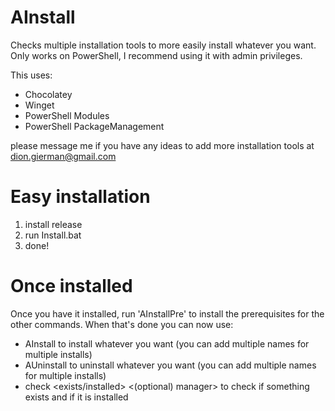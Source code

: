 # AInstall
Checks multiple installation tools to more easily install whatever you want. 
Only works on PowerShell, I recommend using it with admin privileges.

This uses:
- Chocolatey
- Winget
- PowerShell Modules
- PowerShell PackageManagement

please message me if you have any ideas to add more installation tools at dion.gierman@gmail.com

# Easy installation
1. install release
2. run Install.bat
3. done!

# Once installed
Once you have it installed, run 'AInstallPre' to install the prerequisites for the other commands.
When that's done you can now use:
- AInstall <name> to install whatever you want (you can add multiple names for multiple installs)
- AUninstall <name> to uninstall whatever you want (you can add multiple names for multiple installs)
- check <exists/installed> <name> <(optional) manager> to check if something exists and if it is installed
